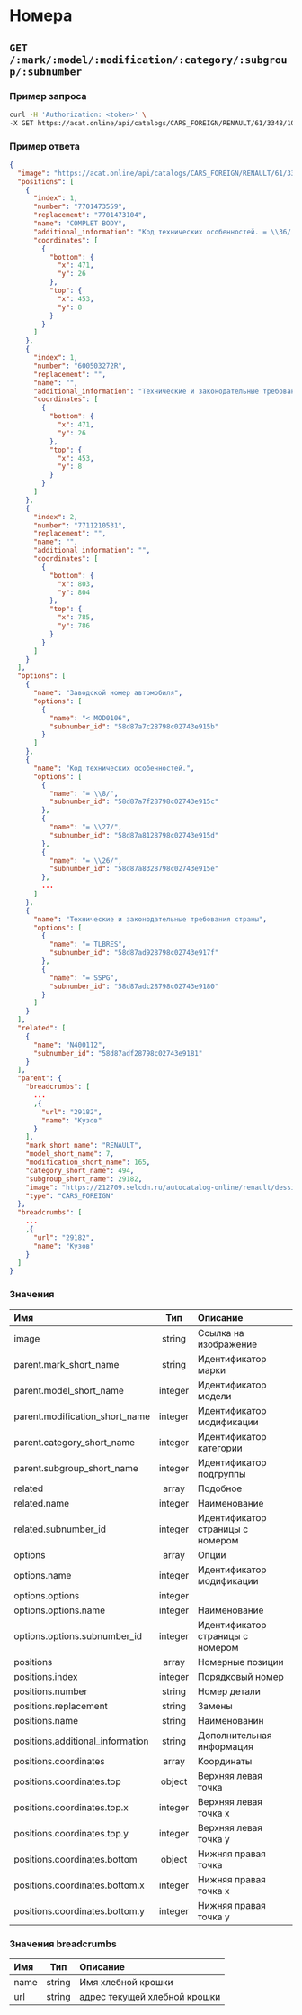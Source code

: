 # Номера

## `GET /:mark/:model/:modification/:category/:subgroup/:subnumber`

### Пример запроса

```bash
curl -H 'Authorization: <token>' \
-X GET https://acat.online/api/catalogs/CARS_FOREIGN/RENAULT/61/3348/10042/58d87a7f28798c02743e915c
```

### Пример ответа

```json
{
  "image": "https://acat.online/api/catalogs/CARS_FOREIGN/RENAULT/61/3348/10042/58d87a7f28798c02743e915c/image",
  "positions": [
    {
      "index": 1,
      "number": "7701473559",
      "replacement": "7701473104",
      "name": "COMPLET BODY",
      "additional_information": "Код технических особенностей. = \\36/ или Код технических особенностей. = \\19/, ; Заводской номер автомобиля < MOD0106, Код технических особенностей. = \\8/ или Код технических особенностей. = \\29/ или Код технических особенностей. = \\40/ или Код технических особенностей. = \\27/ или Код технических особенностей. = \\26/ или Код технических особенностей. = \\25/ или Код технических особенностей. = \\24/ или Код технических особенностей. = \\41/ или Код технических особенностей. = \\4/ или Код технических особенностей. = \\30/ или Код технических особенностей. = \\9/ или Код технических особенностей. = \\20/ или Код технических особенностей. = \\3/, ; Заводской номер автомобиля < MOD0106, Размещение рулевого колеса = Левостороннее, Код технических особенностей. = \\0/,",
      "coordinates": [
        {
          "bottom": {
            "x": 471,
            "y": 26
          },
          "top": {
            "x": 453,
            "y": 8
          }
        }
      ]
    },
    {
      "index": 1,
      "number": "600503272R",
      "replacement": "",
      "name": "",
      "additional_information": "Технические и законодательные требования страны = TLARGE",
      "coordinates": [
        {
          "bottom": {
            "x": 471,
            "y": 26
          },
          "top": {
            "x": 453,
            "y": 8
          }
        }
      ]
    },
    {
      "index": 2,
      "number": "7711210531",
      "replacement": "",
      "name": "",
      "additional_information": "",
      "coordinates": [
        {
          "bottom": {
            "x": 803,
            "y": 804
          },
          "top": {
            "x": 785,
            "y": 786
          }
        }
      ]
    }
  ],
  "options": [
    {
      "name": "Заводской номер автомобиля",
      "options": [
        {
          "name": "< MOD0106",
          "subnumber_id": "58d87a7c28798c02743e915b"
        }
      ]
    },
    {
      "name": "Код технических особенностей.",
      "options": [
        {
          "name": "= \\8/",
          "subnumber_id": "58d87a7f28798c02743e915c"
        },
        {
          "name": "= \\27/",
          "subnumber_id": "58d87a8128798c02743e915d"
        },
        {
          "name": "= \\26/",
          "subnumber_id": "58d87a8328798c02743e915e"
        },
        ...
      ]
    },
    {
      "name": "Технические и законодательные требования страны",
      "options": [
        {
          "name": "= TLBRES",
          "subnumber_id": "58d87ad928798c02743e917f"
        },
        {
          "name": "= SSPG",
          "subnumber_id": "58d87adc28798c02743e9180"
        }
      ]
    }
  ],
  "related": [
    {
      "name": "N400112",
      "subnumber_id": "58d87adf28798c02743e9181"
    }
  ],
  "parent": {
    "breadcrumbs": [
      ...
      ,{
        "url": "29182",
        "name": "Кузов"
      }
    ],
    "mark_short_name": "RENAULT",
    "model_short_name": 7,
    "modification_short_name": 165,
    "category_short_name": 494,
    "subgroup_short_name": 29182,
    "image": "https://212709.selcdn.ru/autocatalog-online/renault/dessins/00135143.png",
    "type": "CARS_FOREIGN"
  },
  "breadcrumbs": [
    ...
    ,{
      "url": "29182",
      "name": "Кузов"
    }
  ]
}
```

### Значения

| Имя | Тип | Описание |
| :---- | :------: | :--------------- |
| image | string | Ссылка на изображение |
| parent.mark_short_name | string | Идентификатор марки |
| parent.model_short_name | integer | Идентификатор модели |
| parent.modification_short_name | integer | Идентификатор модификации |
| parent.category_short_name | integer | Идентификатор категории |
| parent.subgroup_short_name | integer | Идентификатор подгруппы |
| related | array | Подобное |
| related.name | integer | Наименование |
| related.subnumber_id | integer | Идентификатор страницы с номером |
| options | array | Опции |
| options.name | integer | Идентификатор модификации |
| options.options | integer |  |
| options.options.name | integer | Наименование |
| options.options.subnumber_id | integer | Идентификатор страницы с номером |
| positions | array | Номерные позиции |
| positions.index | integer | Порядковый номер |
| positions.number | string | Номер детали |
| positions.replacement | string | Замены |
| positions.name | string | Наименованин |
| positions.additional_information | string | Дополнительная информация |
| positions.coordinates | array | Координаты |
| positions.coordinates.top | object | Верхняя левая точка |
| positions.coordinates.top.x | integer | Верхняя левая точка x |
| positions.coordinates.top.y | integer | Верхняя левая точка y |
| positions.coordinates.bottom | object | Нижняя правая точка |
| positions.coordinates.bottom.x | integer | Нижняя правая точка x |
| positions.coordinates.bottom.y | integer | Нижняя правая точка y |


### Значения breadcrumbs

| Имя | Тип | Описание |
| :---- | :------: | :--------------- |
| name | string | Имя хлебной крошки |
| url | string | адрес текущей хлебной крошки |